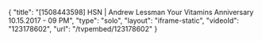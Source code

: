 {
    "title": "[1508443598] HSN | Andrew Lessman Your Vitamins Anniversary 10.15.2017 - 09 PM",
    "type": "solo",
    "layout": "iframe-static",
    "videoId": "123178602",
    "url": "\/tvpembed\/123178602"
}